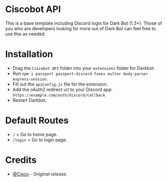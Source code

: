 # Ciscobot API
This is a base template including Discord login for Dark Bot (1.3+). Those of you who are developers looking for more out of Dark Bot can feel free to use this as needed.

# Installation
- Drag the `Ciscobot API` folder into your `extensions` folder for Darkbot.
- Run `npm i passport passport-discord-faxes multer body-parser express-session`.
- Fill out the `apiConfig.js` file for the extension.
- Add the oAuth2 redirect url to your Discord app: `https://example.com/auth/discord/callback`
- Restart Darkbot.

# Default Routes
- `/` = Go to home page.
- `/login` = Go to login page.

# Credits
- [@Cisco](https://store.ciscomodifications.com/discord) - *Original release.*
